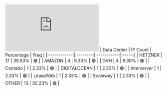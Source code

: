 ![Diagramm](https://github.com/obajay/StateSync-snapshots/blob/main/Projects/Ixo/1/README.md)
| Data Center | IP Count | Percentage | Freq |
|:------------:|:--------:|:-----------:|:-----:|
| HETZNER | 17 | 39.53% | 🟢 |
| AMAZON | 4 | 9.30% | 🟢 |
| OVH | 4 | 9.30% | 🟢 |
| Contabo | 1 | 2.33% | 🟢 |
| DIGITALOCEAN | 1 | 2.33% | 🟢 |
| Interserver | 1 | 2.33% | 🟢 |
| LeaseWeb | 1 | 2.33% | 🟢 |
| Scaleway | 1 | 2.33% | 🟢 |
| OTHER | 13 | 30.23% | 🟢 |